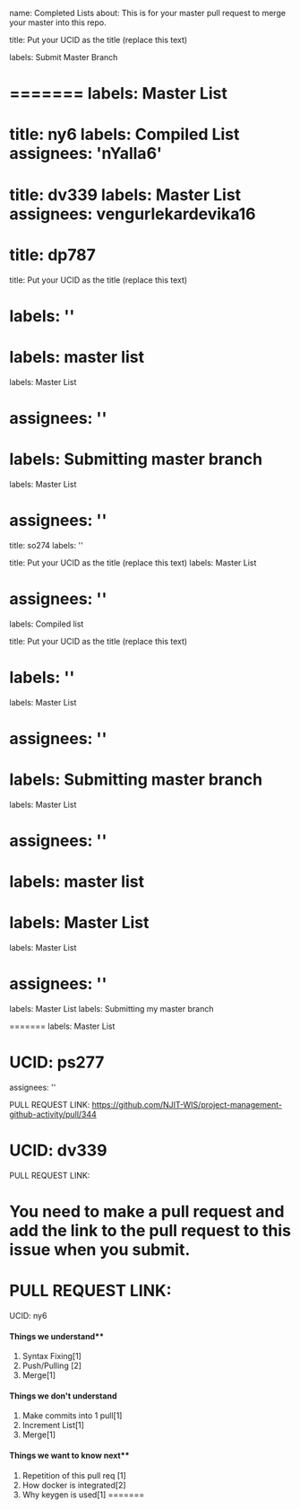 name: Completed Lists
about: This is for your master pull request to merge your master into this repo.

title: Put your UCID as the title (replace this text)


labels: Submit Master Branch

=======
labels: Master List
=======

title: ny6
labels: Compiled List
assignees: 'nYalla6'
=======

title: dv339
labels: Master List
assignees: vengurlekardevika16
=======


title: dp787
=======
title: Put your UCID as the title (replace this text)


labels: ''
=======
labels: master list
=======
labels: Master List

assignees: ''
=======

labels: Submitting master branch
=======

labels: Master List

assignees: ''
=======


title: so274
labels: ''

title: Put your UCID as the title (replace this text)
labels: Master List


assignees: ''
=======

labels: Compiled list

title: Put your UCID as the title (replace this text)



labels: ''
=======
labels: Master List

assignees: ''
=======


labels: Submitting master branch
=======
labels: Master List

assignees: ''
=======


labels: master list
=======
labels: Master List
=======

labels: Master List

assignees: ''
=======



labels: Master List
labels: Submitting my master branch

=======
labels: Master List

UCID: ps277
=======

assignees: ''


PULL REQUEST LINK: https://github.com/NJIT-WIS/project-management-github-activity/pull/344

UCID: dv339
=======


PULL REQUEST LINK: 



You need to make a pull request and add the link to the pull request to this issue when you submit.
=======
PULL REQUEST LINK: 
=======
UCID: ny6


#### Things we understand**
1.  Syntax Fixing[1]
2.  Push/Pulling [2]
3.  Merge[1]
#### Things we don't understand
1. Make commits into 1 pull[1]
2. Increment List[1]
3. Merge[1]
#### Things we want to know next**
1.  Repetition of this pull req [1]
2.  How docker is integrated[2]
3.  Why keygen is used[1]
=======
